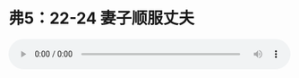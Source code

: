 # 弗5：22-24 妻子顺服丈夫

<audio style="width: 100%;" preload="false" controls controlslist="nodownload"><source src="//cdn.simai.ml/audio/mp3/old/12221.mp3" type="audio/mpeg">Your browser does not support the audio element.</audio>


